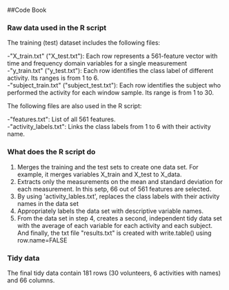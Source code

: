 ##Code Book

### Raw data used in the R script 
The training (test) dataset includes the following files: 

-"X_train.txt" ("X_test.txt"): Each row represents a 561-feature vector with time and frequency domain variables for a single measurement    
-"y_train.txt" ("y_test.txt"): Each row identifies the class label of different activity. Its ranges is from 1 to 6.        
-"subject_train.txt" ("subject_test.txt"): Each row identifies the subject who performed the activity for each window sample. 
Its range is from 1 to 30. 

The following files are also used in the R script:

-"features.txt": List of all 561 features.    
-"activity_labels.txt": Links the class labels from 1 to 6  with their activity name.                                         

### What does the R script do
1. Merges the training and the test sets to create one data set. For example, it merges variables X_train and X_test to X_data.
2. Extracts only the measurements on the mean and standard deviation for each measurement. In this setp, 
   66 out of 561 features are selected.  
3. By using 'activity_lables.txt', replaces the class labels with their activity names in the data set
4. Appropriately labels the data set with descriptive variable names. 
5. From the data set in step 4, creates a second, independent tidy data
set with the average of each variable for each activity and each subject.  And finally, the txt file "results.txt" is created with write.table() using row.name=FALSE

### Tidy data
The final tidy data contain 181 rows (30 volunteers, 6 activities with names) and 66 columns. 
